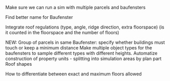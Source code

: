 Make sure we can run a sim with multiple parcels and baufensters

Find better name for Baufenster 

Integrate roof regulations (type, angle, ridge direction, extra floorspace) (is it counted in the floorspace and the number of floors)

NEW:
Group of parcels in same Baufenster: specify whether buildings must touch or keep a minimum distance
Make multiple object types for the baufensters to sample different types with different heights. 
Automatize construction of property units - splitting into simulation areas by plan part 
Roof shapes 

How to differentiate between exact and maximum floors allowed
